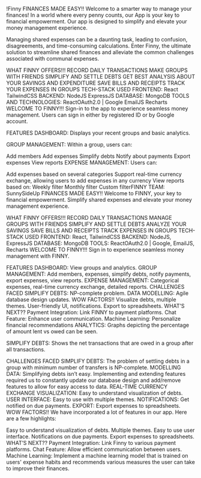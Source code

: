 !Finny
FINANCES MADE EASY!!
Welcome to a smarter way to manage your finances! In a world where every penny counts, our App is your key to financial empowerment. Our app is designed to simplify and elevate your money management experience.

Managing shared expenses can be a daunting task, leading to confusion, disagreements, and time-consuming calculations. Enter Finny, the ultimate solution to streamline shared finances and alleviate the common challenges associated with communal expenses.

WHAT FINNY OFFERS!!!
RECORD DAILY TRANSACTIONS
MAKE GROUPS WITH FRIENDS
SIMPLIFY AND SETTLE DEBTS
GET BEST ANALYSIS ABOUT YOUR SAVINGS AND EXPENDITURE
SAVE BILLS AND RECEIPTS
TRACK YOUR EXPENSES IN GROUPS
TECH-STACK USED
FRONTEND:
React
TailwindCSS
BACKEND:
NodeJS
ExpressJS
DATABASE:
MongoDB
TOOLS AND TECHNOLOGIES:
ReactOAuth2.0 | Google
EmailJS
Recharts
WELCOME TO FINNY!!!
Sign-in to the app to experience seamless money management. Users can sign in either by registered ID or by Google account.

FEATURES
DASHBOARD: Displays your recent groups and basic analytics.

GROUP MANAGEMENT: Within a group, users can:

Add members
Add expenses
Simplify debts
Notify about payments
Export expenses
View reports
EXPENSE MANAGEMENT: Users can:

Add expenses based on several categories
Support real-time currency exchange, allowing users to add expenses in any currency
View reports based on:
Weekly filter
Monthly filter
Custom filterFINNY
TEAM: SunnySideUp
FINANCES MADE EASY!!
Welcome to FINNY, your key to financial empowerment. Simplify shared expenses and elevate your money management experience.

WHAT FINNY OFFERS!!!
RECORD DAILY TRANSACTIONS
MANAGE GROUPS WITH FRIENDS
SIMPLIFY AND SETTLE DEBTS
ANALYZE YOUR SAVINGS
SAVE BILLS AND RECEIPTS
TRACK EXPENSES IN GROUPS
TECH-STACK USED
FRONTEND: React, TailwindCSS
BACKEND: NodeJS, ExpressJS
DATABASE: MongoDB
TOOLS: ReactOAuth2.0 | Google, EmailJS, Recharts
WELCOME TO FINNY!!!
Sign in to experience seamless money management with FINNY.

FEATURES
DASHBOARD: View groups and analytics.
GROUP MANAGEMENT: Add members, expenses, simplify debts, notify payments, export expenses, view reports.
EXPENSE MANAGEMENT: Categorical expenses, real-time currency exchange, detailed reports.
CHALLENGES FACED
SIMPLIFY DEBTS: NP-complete problem.
DATA MODELLING: Agile database design updates.
WOW FACTORS!!
Visualize debts, multiple themes.
User-friendly UI, notifications.
Export to spreadsheets.
WHAT’S NEXT??
Payment Integration: Link FINNY to payment platforms.
Chat Feature: Enhance user communication.
Machine Learning: Personalize financial recommendations
ANALYTICS: Graphs depicting the percentage of amount lent vs owed can be seen.

SIMPLIFY DEBTS: Shows the net transactions that are owed in a group after all transactions.

CHALLENGES FACED
SIMPLIFY DEBTS: The problem of settling debts in a group with minimum number of transfers is NP-complete.
MODELLING DATA: Simplifying debts isn’t easy. Implementing and extending features required us to constantly update our database design and add/remove features to allow for easy access to data.
REAL-TIME CURRENCY EXCHANGE
VISUALIZATION: Easy to understand visualization of debts.
USER INTERFACE: Easy to use with multiple themes.
NOTIFICATIONS: Get notified on due payments.
EXPORT: Export expenses to spreadsheets.
WOW FACTORS!!
We have incorporated a lot of features in our app. Here are a few highlights:

Easy to understand visualization of debts.
Multiple themes.
Easy to use user interface.
Notifications on due payments.
Export expenses to spreadsheets.
WHAT’S NEXT??
Payment Integration: Link Finny to various payment platforms.
Chat Feature: Allow efficient communication between users.
Machine Learning: Implement a machine learning model that is trained on users' expense habits and recommends various measures the user can take to improve their finances.

